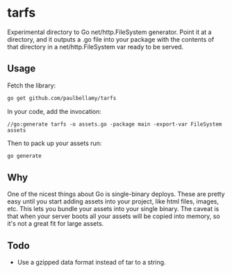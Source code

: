 # tarfs

Experimental directory to Go net/http.FileSystem generator. Point it at a directory, and it outputs a .go file into your package with the contents of that directory in a net/http.FileSystem var ready to be served.

## Usage

Fetch the library:

```bash
go get github.com/paulbellamy/tarfs
```

In your code, add the invocation:

```golang
//go:generate tarfs -o assets.go -package main -export-var FileSystem assets
```

Then to pack up your assets run:

```bash
go generate
```

## Why

One of the nicest things about Go is single-binary deploys. These are pretty easy until you start adding assets into your project, like html files, images, etc. This lets you bundle your assets into your single binary. The caveat is that when your server boots all your assets will be copied into memory, so it's not a great fit for large assets.

## Todo

* Use a gzipped data format instead of tar to a string.
